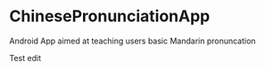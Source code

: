 # ChinesePronunciationApp
Android App aimed at teaching users basic Mandarin pronuncation

Test edit
